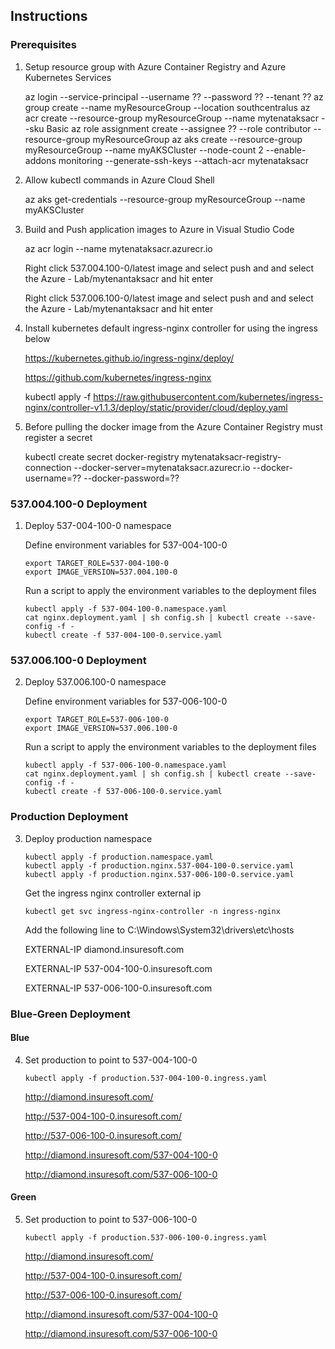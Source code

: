 ## Instructions

### Prerequisites
   1. Setup resource group with Azure Container Registry and Azure Kubernetes Services
    
        az login --service-principal --username ?? --password ?? --tenant ??
        az group create --name myResourceGroup --location southcentralus
        az acr create --resource-group myResourceGroup --name mytenataksacr  --sku Basic
        az role assignment create --assignee ?? --role contributor --resource-group myResourceGroup
        az aks create --resource-group myResourceGroup --name myAKSCluster --node-count 2 --enable-addons monitoring --generate-ssh-keys --attach-acr mytenataksacr

   2. Allow kubectl commands in Azure Cloud Shell
    
        az aks get-credentials --resource-group myResourceGroup --name myAKSCluster

   3. Build and Push application images to Azure in Visual Studio Code
    
        az acr login --name mytenataksacr.azurecr.io
        
        Right click 537.004.100-0/latest image and select push and and select the Azure - Lab/mytenantaksacr and  hit enter  

        Right click 537.006.100-0/latest image and select push and and select the Azure - Lab/mytenantaksacr and  hit enter

   4. Install kubernetes default ingress-nginx controller for using the ingress below
    
        https://kubernetes.github.io/ingress-nginx/deploy/
        
        https://github.com/kubernetes/ingress-nginx
        
        kubectl apply -f https://raw.githubusercontent.com/kubernetes/ingress-nginx/controller-v1.1.3/deploy/static/provider/cloud/deploy.yaml

   5. Before pulling the docker image from the Azure Container Registry must register a secret
    
        kubectl create secret docker-registry mytenataksacr-registry-connection --docker-server=mytenataksacr.azurecr.io --docker-username=?? --docker-password=??

### 537.004.100-0 Deployment
1. Deploy 537-004-100-0 namespace 

    Define environment variables for 537-004-100-0
    
    ```
    export TARGET_ROLE=537-004-100-0
    export IMAGE_VERSION=537.004.100-0
    ```

    Run a script to apply the environment variables to the deployment files
    
    ```
    kubectl apply -f 537-004-100-0.namespace.yaml
    cat nginx.deployment.yaml | sh config.sh | kubectl create --save-config -f -
    kubectl create -f 537-004-100-0.service.yaml
    ```

### 537.006.100-0 Deployment
2. Deploy 537.006.100-0 namespace

    Define environment variables for 537-006-100-0
    
    ```
    export TARGET_ROLE=537-006-100-0
    export IMAGE_VERSION=537.006.100-0
    ```

    Run a script to apply the environment variables to the deployment files
    
    ```
    kubectl apply -f 537-006-100-0.namespace.yaml
    cat nginx.deployment.yaml | sh config.sh | kubectl create --save-config -f -
    kubectl create -f 537-006-100-0.service.yaml
    ```

### Production Deployment
3. Deploy production namespace
    
    ```
    kubectl apply -f production.namespace.yaml
    kubectl apply -f production.nginx.537-004-100-0.service.yaml
    kubectl apply -f production.nginx.537-006-100-0.service.yaml
    ```

    Get the ingress nginx controller external ip
    
    ```
    kubectl get svc ingress-nginx-controller -n ingress-nginx
    ```
    
    Add the following line to C:\Windows\System32\drivers\etc\hosts
    
    EXTERNAL-IP diamond.insuresoft.com
    
    EXTERNAL-IP 537-004-100-0.insuresoft.com
    
    EXTERNAL-IP 537-006-100-0.insuresoft.com

### Blue-Green Deployment

#### Blue
4. Set production to point to 537-004-100-0
    
    ```
    kubectl apply -f production.537-004-100-0.ingress.yaml
    ```
    
    http://diamond.insuresoft.com/
    
    http://537-004-100-0.insuresoft.com/
    
    http://537-006-100-0.insuresoft.com/
    
    http://diamond.insuresoft.com/537-004-100-0
    
    http://diamond.insuresoft.com/537-006-100-0

#### Green
5. Set production to point to 537-006-100-0
    
    ```
    kubectl apply -f production.537-006-100-0.ingress.yaml
    ```
    
    http://diamond.insuresoft.com/
    
    http://537-004-100-0.insuresoft.com/
    
    http://537-006-100-0.insuresoft.com/
    
    http://diamond.insuresoft.com/537-004-100-0
    
    http://diamond.insuresoft.com/537-006-100-0




